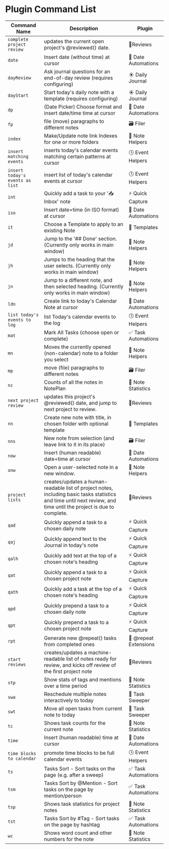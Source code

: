 # Plugin Command List

| Command Name | Description | Plugin |
| --- | --- | --- |
| `complete project review` | updates the current open project's @reviewed() date. | 🔬Reviews |
| `date` | Insert date (without time) at cursor | 📅 Date Automations |
| `dayReview` | Ask journal questions for an end-of-day review (requires configuring) | ☀️ Daily Journal |
| `dayStart` | Start today's daily note with a template (requires configuring) | ☀️ Daily Journal |
| `dp` | (Date Picker) Choose format and insert date/time time at cursor | 📅 Date Automations |
| `fp` | file (move) paragraphs to different notes | 🗃 Filer |
| `index` | Make/Update note link Indexes for one or more folders | 📙 Note Helpers |
| `insert matching events` | inserts today's calendar events matching certain patterns at cursor | 🕓 Event Helpers |
| `insert today's events as list` | insert list of today's calendar events at cursor | 🕓 Event Helpers |
| `int` | Quickly add a task to your '📥 Inbox' note | ⚡️ Quick Capture |
| `iso` | Insert date+time (in ISO format) at cursor | 📅 Date Automations |
| `it` | Choose a Template to apply to an existing Note | 🔩 Templates |
| `jd` | Jump to the '## Done' section. (Currently only works in main window) | 📙 Note Helpers |
| `jh` | Jumps to the heading that the user selects. (Currently only works in main window) | 📙 Note Helpers |
| `jn` | Jump to a different note, and then selected heading. (Currently only works in main window) | 📙 Note Helpers |
| `ldn` | Create link to today's Calendar Note at cursor | 📅 Date Automations |
| `list today's events to log` | list Today's calendar events to the log | 🕓 Event Helpers |
| `mat` | Mark All Tasks (choose open or complete) | ✅ Task Automations |
| `mn` | Moves the currently opened (non-calendar) note to a folder you select | 📙 Note Helpers |
| `mp` | move (file) paragraphs to different notes | 🗃 Filer |
| `nc` | Counts of all the notes in NotePlan | 🔢 Note Statistics |
| `next project review` | updates this project's @reviewed() date, and jump to next project to review. | 🔬Reviews |
| `nn` | Create new note with title, in chosen folder with optional template | 🔩 Templates |
| `nns` | New note from selection (and leave link to it in its place) | 🗃 Filer |
| `now` | Insert (human readable) date+time at cursor | 📅 Date Automations |
| `onw` | Open a user-selected note in a new window. | 📙 Note Helpers |
| `project lists` | creates/updates a human-readable list of project notes, including basic tasks statistics and time until next review, and time until the project is due to complete. | 🔬Reviews |
| `qad` | Quickly append a task to a chosen daily note | ⚡️ Quick Capture |
| `qaj` | Quickly append text to the Journal in today's note | ⚡️ Quick Capture |
| `qalh` | Quickly add text at the top of a chosen note's heading | ⚡️ Quick Capture |
| `qat` | Quickly append a task to a chosen project note | ⚡️ Quick Capture |
| `qath` | Quickly add a task at the top of a chosen note's heading | ⚡️ Quick Capture |
| `qpd` | Quickly prepend a task to a chosen daily note | ⚡️ Quick Capture |
| `qpt` | Quickly prepend a task to a chosen project note | ⚡️ Quick Capture |
| `rpt` | Generate new @repeat() tasks from completed ones | 🔁 @repeat Extensions |
| `start reviews` | creates/updates a machine-readable list of notes ready for review, and kicks off review of the first project note | 🔬Reviews |
| `stp` | Show stats of tags and mentions over a time period | 🔢 Note Statistics |
| `swa` | Reschedule multiple notes interactively to today | 🧹 Task Sweeper |
| `swt` | Move all open tasks from current note to today | 🧹 Task Sweeper |
| `tc` | Shows task counts for the current note | 🔢 Note Statistics |
| `time` | Insert (human readable) time at cursor | 📅 Date Automations |
| `time blocks to calendar` | promote time blocks to be full calendar events | 🕓 Event Helpers |
| `ts` | Tasks Sort - Sort tasks on the page (e.g. after a sweep) | ✅ Task Automations |
| `tsm` | Tasks Sort by @Mention - Sort tasks on the page by mention/person | ✅ Task Automations |
| `tsp` | Shows task statistics for project notes | 🔢 Note Statistics |
| `tst` | Tasks Sort by #Tag - Sort tasks on the page by hashtag | ✅ Task Automations |
| `wc` | Shows word count and other numbers for the note | 🔢 Note Statistics |
